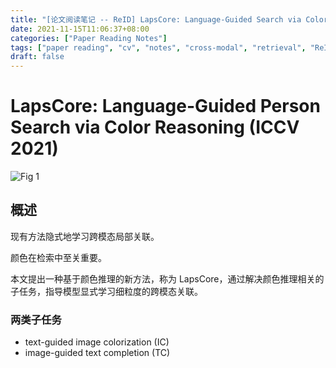 ```yaml
---
title: "[论文阅读笔记 -- ReID] LapsCore: Language-Guided Search via Color Reasoning (ICCV 2021)"
date: 2021-11-15T11:06:37+08:00
categories: ["Paper Reading Notes"]
tags: ["paper reading", "cv", "notes", "cross-modal", "retrieval", "ReID"]
draft: false
---
```


# LapsCore: Language-Guided Person Search via Color Reasoning (ICCV 2021)

![Fig 1](/images/2021/PRN115/1.png)

## 概述

现有方法隐式地学习跨模态局部关联。  

颜色在检索中至关重要。  

本文提出一种基于颜色推理的新方法，称为 LapsCore，通过解决颜色推理相关的子任务，指导模型显式学习细粒度的跨模态关联。  

### 两类子任务
+ text-guided image colorization (IC)
+ image-guided text completion (TC)


